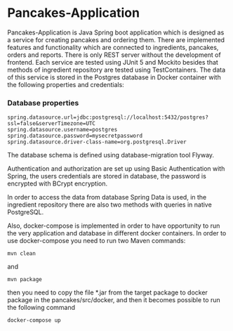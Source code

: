 # Pancakes-Application

Pancakes-Application is Java Spring boot application which is designed as a service for creating pancakes and ordering
them. There are implemented features and functionality which are connected to ingredients, pancakes, orders and reports.
There is only REST server without the development of frontend. Each service are tested using JUnit 5 and Mockito besides
that methods of ingredient repository are tested using TestContainers.
The data of this service is stored in the Postgres database in Docker container with the following properties and
credentials:

### Database properties

```
spring.datasource.url=jdbc:postgresql://localhost:5432/postgres?ssl=false&serverTimezone=UTC
spring.datasource.username=postgres
spring.datasource.password=mysecretpassword
spring.datasource.driver-class-name=org.postgresql.Driver
```

The database schema is defined using database-migration tool Flyway.

Authentication and authorization are set up using Basic Authentication with Spring, the users credentials are
stored in database, the password is encrypted with BCrypt encryption.

In order to access the data from database Spring Data is used, in the ingredient repository there are also two methods
with queries in native PostgreSQL.

Also, docker-compose is implemented in order to have opportunity to run the very application and database in different
docker containers. In order to use docker-compose you need to run two Maven commands:

```
mvn clean
```

and

```
mvn package
```

then you need to copy the file *.jar from the target package to docker package in the pancakes/src/docker, and then it
becomes possible to run the following command

```
docker-compose up
```
